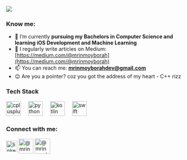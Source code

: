 <img src="https://github.com/mrinmoyxb/mrinmoyxb/assets/141025752/5fed0499-67c1-4d9f-9d4a-8a9a72b1423a">

<h3 align="left">Know me:</h3>

- 🌱 I’m currently **pursuing my Bachelors in Computer Science and learning iOS Development and Machine Learning**
- 📝 I regularly write articles on Medium: [https://medium.com/@mrinmoyborah](https://medium.com/@mrinmoyborah)
- 📫 You can reach me: **mrinmoyborahdev@gmail.com**
- 😉 Are you a pointer? coz you got the address of my heart - C++ rizz

<h3 align="left">Tech Stack</h3>
<div align="left">
  <img src="https://cdn.jsdelivr.net/gh/devicons/devicon/icons/cplusplus/cplusplus-original.svg" height="40" alt="cplusplus logo"  />
  <img width="12" />
  <img src="https://cdn.jsdelivr.net/gh/devicons/devicon/icons/python/python-original.svg" height="40" alt="python logo"  />
  <img width="12" />
  <img src="https://cdn.jsdelivr.net/gh/devicons/devicon/icons/kotlin/kotlin-original.svg" height="40" alt="kotlin logo"  />
  <img width="12" />
  <img src="https://cdn.jsdelivr.net/gh/devicons/devicon/icons/swift/swift-original.svg" height="40" alt="swift logo"  />
</div>

<h3 align="left">Connect with me:</h3>
<p align="left">
<a href="https://www.linkedin.com/in/mrinmoy-borah-8b68b7290/" target="blank"><img align="center" src="https://upload.wikimedia.org/wikipedia/commons/thumb/8/81/LinkedIn_icon.svg/2048px-LinkedIn_icon.svg.png" alt="linkedin.com/in/mrinmoy-borah-8b68b7290" height="30" width="30" /></a>
<a href="https://medium.com/@mrinmoyborah" target="blank"><img align="center" src="https://cdn.icon-icons.com/icons2/3041/PNG/512/medium_logo_icon_189223.png" alt="@mrinmoyborah" height="40" width="40" /></a>
<a href="https://www.instagram.com/mrinmoyxb.dev" target="blank"><img align="center" src="https://github.com/mrinmoyxb/mrinmoyxb/assets/141025752/459e5127-8aaa-453a-84da-1e0cb22dfed4" alt="@mrinmoyborah" height="42" width="42" /></a>
</p>

